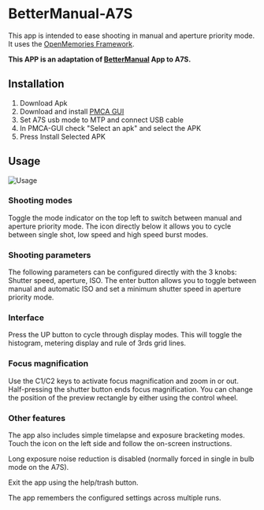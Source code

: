 # BetterManual-A7S

This app is intended to ease shooting in manual and aperture priority mode. It uses the [OpenMemories Framework](https://github.com/ma1co/OpenMemories-Framework).

**This APP is an adaptation of [BetterManual](https://github.com/obs1dium/BetterManual)  App to A7S.**

## Installation ##

1. Download Apk
2. Download and install [PMCA GUI](https://github.com/ma1co/Sony-PMCA-RE/releases/tag/v0.17) 
3. Set A7S usb mode to MTP and connect USB cable
3. In PMCA-GUI check "Select an apk" and select the APK
4. Press Install Selected APK

## Usage  ##

![Usage](https://github.com/nicofacq/BetterManual-A7S/blob/master/Notice.JPG)

### Shooting modes ###

Toggle the mode indicator on the top left to switch between manual and aperture priority mode.
The icon directly below it allows you to cycle between single shot, low speed and high speed burst modes.

### Shooting parameters ###

The following parameters can be configured directly with the 3 knobs: Shutter speed, aperture, ISO.
The enter button allows you to toggle between manual and automatic ISO and set a minimum shutter speed in aperture priority mode.

### Interface ###

Press the UP button to cycle through display modes. This will toggle the histogram, metering display and rule of 3rds grid lines.

### Focus magnification ###

Use the C1/C2 keys to activate focus magnification and zoom in or out. Half-pressing the shutter button ends focus magnification. You can change the position of the preview rectangle by either using the control wheel. 

### Other features ###

The app also includes simple timelapse and exposure bracketing modes. Touch the icon on the left side and follow the on-screen instructions.

Long exposure noise reduction is disabled (normally forced in single in bulb mode on the A7S).

Exit the app using the help/trash button.

The app remembers the configured settings across multiple runs.
